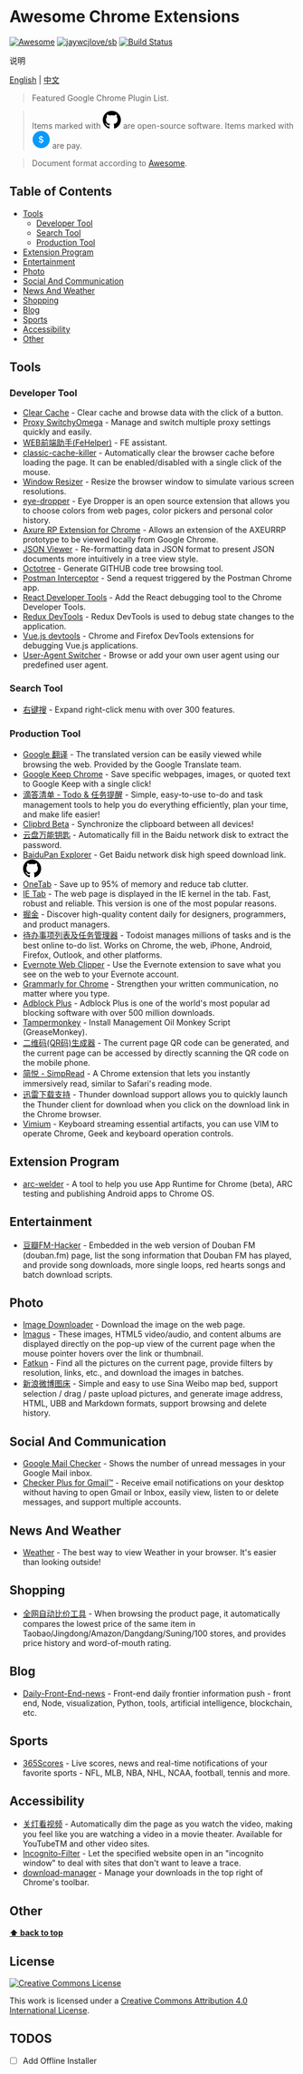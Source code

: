# Awesome Chrome Extensions
[![Awesome](https://cdn.rawgit.com/sindresorhus/awesome/d7305f38d29fed78fa85652e3a63e154dd8e8829/media/badge.svg)](https://github.com/sindresorhus/awesome)
[![jaywcjlove/sb](https://jaywcjlove.github.io/sb/lang/chinese.svg)](README-cn.md)
[![Build Status](https://travis-ci.org/Cui-y/awesome-chrome-plugin-recommends.svg)](https://travis-ci.org/Cui-y/awesome-chrome-plugin-recommends.svg)

说明

[English](README.md) | [中文](README-cn.md)

> Featured Google Chrome Plugin List.

> Items marked with ![Github][Github Icon] are open-source software. Items marked with ![Pay][Pay Icon] are pay.

> Document format according to [Awesome](https://github.com/sindresorhus/awesome).

## Table of Contents

  - [Tools](#Tools)
    - [Developer Tool](#Developer-Tool)
    - [Search Tool](#Search-Tool)
    - [Production Tool](#Production-Tool)
  - [Extension Program](#Extension-Program)
  - [Entertainment](#Entertainment)
  - [Photo](#Photo)
  - [Social And Communication](#Social-And-Communication)
  - [News And Weather](#News-And-Weather)
  - [Shopping](#Shopping)
  - [Blog](#Blog)
  - [Sports](#Sports)
  - [Accessibility](#Accessibility)
  - [Other](#Other)


## Tools

### Developer Tool

- [Clear Cache](https://chrome.google.com/webstore/detail/clear-cache/cppjkneekbjaeellbfkmgnhonkkjfpdn?utm_source=chrome-app-launcher-info-dialog) - Clear cache and browse data with the click of a button.
- [Proxy SwitchyOmega](https://chrome.google.com/webstore/detail/proxy-switchyomega/padekgcemlokbadohgkifijomclgjgif?hl=zh-CN) - Manage and switch multiple proxy settings quickly and easily. 
- [WEB前端助手(FeHelper)](https://chrome.google.com/webstore/detail/web%E5%89%8D%E7%AB%AF%E5%8A%A9%E6%89%8Bfehelper/pkgccpejnmalmdinmhkkfafefagiiiad) - FE assistant.
- [classic-cache-killer](https://chrome.google.com/webstore/detail/classic-cache-killer/kkmknnnjliniefekpicbaaobdnjjikfp) - Automatically clear the browser cache before loading the page. It can be enabled/disabled with a single click of the mouse.
- [Window Resizer](https://chrome.google.com/webstore/detail/window-resizer/kkelicaakdanhinjdeammmilcgefonfh) - Resize the browser window to simulate various screen resolutions.
- [eye-dropper](https://chrome.google.com/webstore/detail/eye-dropper/hmdcmlfkchdmnmnmheododdhjedfccka) - Eye Dropper is an open source extension that allows you to choose colors from web pages, color pickers and personal color history.
- [Axure RP Extension for Chrome](https://chrome.google.com/webstore/detail/axure-rp-extension-for-ch/dogkpdfcklifaemcdfbildhcofnopogp) - Allows an extension of the AXEURRP prototype to be viewed locally from Google Chrome.
- [JSON Viewer](https://chrome.google.com/webstore/detail/json-viewer/gbmdgpbipfallnflgajpaliibnhdgobh) - Re-formatting data in JSON format to present JSON documents more intuitively in a tree view style.
- [Octotree](https://chrome.google.com/webstore/detail/octotree/bkhaagjahfmjljalopjnoealnfndnagc) - Generate GITHUB code tree browsing tool.
- [Postman Interceptor](https://chrome.google.com/webstore/detail/postman-interceptor/aicmkgpgakddgnaphhhpliifpcfhicfo) - Send a request triggered by the Postman Chrome app.
- [React Developer Tools](https://chrome.google.com/webstore/detail/react-developer-tools/fmkadmapgofadopljbjfkapdkoienihi) - Add the React debugging tool to the Chrome Developer Tools.
- [Redux DevTools](https://chrome.google.com/webstore/detail/redux-devtools/lmhkpmbekcpmknklioeibfkpmmfibljd) - Redux DevTools is used to debug state changes to the application.
- [Vue.js devtools](https://chrome.google.com/webstore/detail/vuejs-devtools/nhdogjmejiglipccpnnnanhbledajbpd) - Chrome and Firefox DevTools extensions for debugging Vue.js applications.
- [User-Agent Switcher](https://chrome.google.com/webstore/detail/user-agent-switcher-for-g/ffhkkpnppgnfaobgihpdblnhmmbodake) - Browse or add your own user agent using our predefined user agent.


### Search Tool

- [右键搜](https://chrome.google.com/webstore/detail/context-menus/phlfmkfpmphogkomddckmggcfpmfchpn) - Expand right-click menu with over 300 features.


### Production Tool

- [Google 翻译](https://chrome.google.com/webstore/detail/google-translate/aapbdbdomjkkjkaonfhkkikfgjllcleb) - The translated version can be easily viewed while browsing the web. Provided by the Google Translate team.
- [Google Keep Chrome](https://chrome.google.com/webstore/detail/google-keep-chrome-extens/lpcaedmchfhocbbapmcbpinfpgnhiddi) - Save specific webpages, images, or quoted text to Google Keep with a single click!
- [滴答清单 - Todo & 任务提醒](https://chrome.google.com/webstore/detail/ticktick-todo-task-list/diankknpkndanachmlckaikddgcehkod) - Simple, easy-to-use to-do and task management tools to help you do everything efficiently, plan your time, and make life easier!
- [Clipbrd Beta](https://chrome.google.com/webstore/detail/clipbrd-beta/febnkhppinonnjgfjdigiipdajophkkk) - Synchronize the clipboard between all devices!
- [云盘万能钥匙](https://chrome.google.com/webstore/detail/%E4%BA%91%E7%9B%98%E4%B8%87%E8%83%BD%E9%92%A5%E5%8C%99/anlllmnpjodopgbkbpnghnjlelnogfjc/related?hl=zh-CN) - Automatically fill in the Baidu network disk to extract the password.
- [BaiduPan Explorer](https://chrome.google.com/webstore/detail/baidupan-explorer/lncbhecjekffklnelbeninpnacopebcp) - Get Baidu network disk high speed download link.[![github][Github Icon]](https://github.com/luochenzhimu/BaiduPan-Explorer)
- [OneTab](https://chrome.google.com/webstore/detail/onetab/chphlpgkkbolifaimnlloiipkdnihall?hl=zh-CN) - Save up to 95% of memory and reduce tab clutter.
- [IE Tab](https://chrome.google.com/webstore/detail/ie-tab/hehijbfgiekmjfkfjpbkbammjbdenadd) - The web page is displayed in the IE kernel in the tab. Fast, robust and reliable. This version is one of the most popular reasons.
- [掘金](https://chrome.google.com/webstore/detail/%E6%8E%98%E9%87%91/lecdifefmmfjnjjinhaennhdlmcaeeeb) - Discover high-quality content daily for designers, programmers, and product managers.
- [待办事项列表及任务管理器](https://chrome.google.com/webstore/detail/todoist-to-do-list-and-ta/jldhpllghnbhlbpcmnajkpdmadaolakh) - Todoist manages millions of tasks and is the best online to-do list. Works on Chrome, the web, iPhone, Android, Firefox, Outlook, and other platforms.
- [Evernote Web Clipper](https://chrome.google.com/webstore/detail/evernote-web-clipper/pioclpoplcdbaefihamjohnefbikjilc) - Use the Evernote extension to save what you see on the web to your Evernote account.
- [Grammarly for Chrome](https://chrome.google.com/webstore/detail/grammarly-for-chrome/kbfnbcaeplbcioakkpcpgfkobkghlhen) - Strengthen your written communication, no matter where you type.
- [Adblock Plus](https://chrome.google.com/webstore/detail/adblock-plus/cfhdojbkjhnklbpkdaibdccddilifddb) - Adblock Plus is one of the world's most popular ad blocking software with over 500 million downloads.
- [Tampermonkey](https://chrome.google.com/webstore/detail/tampermonkey/dhdgffkkebhmkfjojejmpbldmpobfkfo) - Install Management Oil Monkey Script (GreaseMonkey).
- [二维码(QR码)生成器](https://chrome.google.com/webstore/detail/%E4%BA%8C%E7%BB%B4%E7%A0%81qr%E7%A0%81%E7%94%9F%E6%88%90%E5%99%A8qr-code-generato/pflgjjogbmmcmfhfcnlohagkablhbpmg) - The current page QR code can be generated, and the current page can be accessed by directly scanning the QR code on the mobile phone.
- [简悦 - SimpRead](https://chrome.google.com/webstore/detail/simpread-reader-view/ijllcpnolfcooahcekpamkbidhejabll) - A Chrome extension that lets you instantly immersively read, similar to Safari's reading mode.
- [迅雷下载支持](https://chrome.google.com/webstore/detail/%E8%BF%85%E9%9B%B7%E4%B8%8B%E8%BD%BD%E6%94%AF%E6%8C%81/bclmkgofhdgekpoamoialodjdloiilod) - Thunder download support allows you to quickly launch the Thunder client for download when you click on the download link in the Chrome browser.
- [Vimium](https://chrome.google.com/webstore/detail/vimium/dbepggeogbaibhgnhhndojpepiihcmeb) - Keyboard streaming essential artifacts, you can use VIM to operate Chrome, Geek and keyboard operation controls.


## Extension Program

- [arc-welder](https://chrome.google.com/webstore/detail/arc-welder/emfinbmielocnlhgmfkkmkngdoccbadn) - A tool to help you use App Runtime for Chrome (beta), ARC testing and publishing Android apps to Chrome OS.


## Entertainment

- [豆瓣FM-Hacker](https://chrome.google.com/webstore/detail/%E8%B1%86%E7%93%A3fm-hacker/pjpdhffcchclaedfnlkmpacghddkpgjh) - Embedded in the web version of Douban FM (douban.fm) page, list the song information that Douban FM has played, and provide song downloads, more single loops, red hearts songs and batch download scripts.


## Photo

- [Image Downloader](https://chrome.google.com/webstore/detail/image-downloader/cnpniohnfphhjihaiiggeabnkjhpaldj) - Download the image on the web page.
- [Imagus](https://chrome.google.com/webstore/detail/imagus/immpkjjlgappgfkkfieppnmlhakdmaab?utm_source=chrome-app-launcher-info-dialog) - These images, HTML5 video/audio, and content albums are displayed directly on the pop-up view of the current page when the mouse pointer hovers over the link or thumbnail.
- [Fatkun](https://chrome.google.com/webstore/detail/fatkun-batch-download-ima/nnjjahlikiabnchcpehcpkdeckfgnohf?hl=zh-CN) - Find all the pictures on the current page, provide filters by resolution, links, etc., and download the images in batches.
- [新浪微博图床](https://chrome.google.com/webstore/detail/%E6%96%B0%E6%B5%AA%E5%BE%AE%E5%8D%9A%E5%9B%BE%E5%BA%8A/fdfdnfpdplfbbnemmmoklbfjbhecpnhf?utm_campaign=en) - Simple and easy to use Sina Weibo map bed, support selection / drag / paste upload pictures, and generate image address, HTML, UBB and Markdown formats, support browsing and delete history.


## Social And Communication

- [Google Mail Checker](https://chrome.google.com/webstore/detail/google-mail-checker/mihcahmgecmbnbcchbopgniflfhgnkff) - Shows the number of unread messages in your Google Mail inbox.
- [Checker Plus for Gmail™](https://chrome.google.com/webstore/detail/checker-plus-for-gmail/oeopbcgkkoapgobdbedcemjljbihmemj) - Receive email notifications on your desktop without having to open Gmail or Inbox, easily view, listen to or delete messages, and support multiple accounts.


## News And Weather

- [Weather](https://chrome.google.com/webstore/detail/weather/iolcbmjhmpdheggkocibajddahbeiglb) - The best way to view Weather in your browser. It's easier than looking outside!


## Shopping

- [全网自动比价工具](https://chrome.google.com/webstore/detail/%E8%B4%AD%E7%89%A9%E5%85%9A%E5%85%A8%E7%BD%91%E8%87%AA%E5%8A%A8%E6%AF%94%E4%BB%B7%E5%B7%A5%E5%85%B7%EF%BC%9A%E6%B7%98%E5%AE%9D%E4%BA%AC%E4%B8%9C%E7%BE%8E%E4%BA%9A%E6%97%A5%E4%BA%9A%E6%AF%94%E4%BB%B7%E3%80%8118/jgphnjokjhjlcnnajmfjlacjnjkhleah?utm_campaign=en) - When browsing the product page, it automatically compares the lowest price of the same item in Taobao/Jingdong/Amazon/Dangdang/Suning/100 stores, and provides price history and word-of-mouth rating.


## Blog

- [Daily-Front-End-news](https://chrome.google.com/webstore/detail/daily-front-end-news/dcijaoifeaaafbdglmalaajeedcamogg) - Front-end daily frontier information push - front end, Node, visualization, Python, tools, artificial intelligence, blockchain, etc.


## Sports

- [365Scores](https://chrome.google.com/webstore/detail/365scores-live-scoresspor/nmpppefjehmjbiplimkfjeamnohldmko?utm_source=chrome-app-launcher-info-dialog) - Live scores, news and real-time notifications of your favorite sports - NFL, MLB, NBA, NHL, NCAA, football, tennis and more.


## Accessibility

- [关灯看视频](https://chrome.google.com/webstore/detail/turn-off-the-lights/bfbmjmiodbnnpllbbbfblcplfjjepjdn) - Automatically dim the page as you watch the video, making you feel like you are watching a video in a movie theater. Available for YouTubeTM and other video sites.
- [Incognito-Filter](https://chrome.google.com/webstore/detail/incognito-filter/cifilbmpnkjinlkchohdfcpdkmpngiik) - Let the specified website open in an "incognito window" to deal with sites that don't want to leave a trace.
- [download-manager](https://chrome.google.com/webstore/detail/download-manager/daoidaoebhfcgccdpgjjcbdginkofmfe) - Manage your downloads in the top right of Chrome's toolbar.


## Other



**[⬆ back to top](#table-of-contents)**

## License

[![Creative Commons License](http://i.creativecommons.org/l/by/4.0/88x31.png)](https://creativecommons.org/licenses/by/4.0/)

This work is licensed under a [Creative Commons Attribution 4.0 International License](http://creativecommons.org/licenses/by/4.0/).

## TODOS

- [ ] Add Offline Installer

[Github Icon]: ./media/github.svg
[Pay Icon]: ./media/pay.svg
